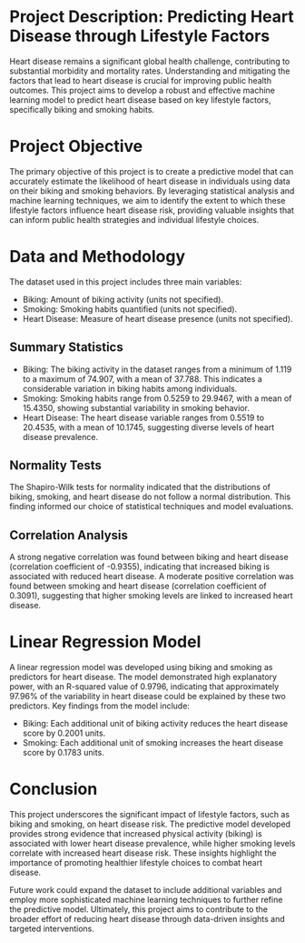 # Project Description: Predicting Heart Disease through Lifestyle Factors
Heart disease remains a significant global health challenge, contributing to substantial morbidity and mortality rates. Understanding and mitigating the factors that lead to heart disease is crucial for improving public health outcomes. This project aims to develop a robust and effective machine learning model to predict heart disease based on key lifestyle factors, specifically biking and smoking habits.

# Project Objective
The primary objective of this project is to create a predictive model that can accurately estimate the likelihood of heart disease in individuals using data on their biking and smoking behaviors. By leveraging statistical analysis and machine learning techniques, we aim to identify the extent to which these lifestyle factors influence heart disease risk, providing valuable insights that can inform public health strategies and individual lifestyle choices.

# Data and Methodology
The dataset used in this project includes three main variables:

- Biking: Amount of biking activity (units not specified).
- Smoking: Smoking habits quantified (units not specified).
- Heart Disease: Measure of heart disease presence (units not specified).
## Summary Statistics
- Biking: The biking activity in the dataset ranges from a minimum of 1.119 to a maximum of 74.907, with a mean of 37.788. This indicates a considerable variation in biking habits among individuals.
- Smoking: Smoking habits range from 0.5259 to 29.9467, with a mean of 15.4350, showing substantial variability in smoking behavior.
- Heart Disease: The heart disease variable ranges from 0.5519 to 20.4535, with a mean of 10.1745, suggesting diverse levels of heart disease prevalence.
## Normality Tests
The Shapiro-Wilk tests for normality indicated that the distributions of biking, smoking, and heart disease do not follow a normal distribution. This finding informed our choice of statistical techniques and model evaluations.

## Correlation Analysis
A strong negative correlation was found between biking and heart disease (correlation coefficient of -0.9355), indicating that increased biking is associated with reduced heart disease.
A moderate positive correlation was found between smoking and heart disease (correlation coefficient of 0.3091), suggesting that higher smoking levels are linked to increased heart disease.
# Linear Regression Model
A linear regression model was developed using biking and smoking as predictors for heart disease. The model demonstrated high explanatory power, with an R-squared value of 0.9796, indicating that approximately 97.96% of the variability in heart disease could be explained by these two predictors. Key findings from the model include:

- Biking: Each additional unit of biking activity reduces the heart disease score by 0.2001 units.
- Smoking: Each additional unit of smoking increases the heart disease score by 0.1783 units.
# Conclusion
This project underscores the significant impact of lifestyle factors, such as biking and smoking, on heart disease risk. The predictive model developed provides strong evidence that increased physical activity (biking) is associated with lower heart disease prevalence, while higher smoking levels correlate with increased heart disease risk. These insights highlight the importance of promoting healthier lifestyle choices to combat heart disease.

Future work could expand the dataset to include additional variables and employ more sophisticated machine learning techniques to further refine the predictive model. Ultimately, this project aims to contribute to the broader effort of reducing heart disease through data-driven insights and targeted interventions.

